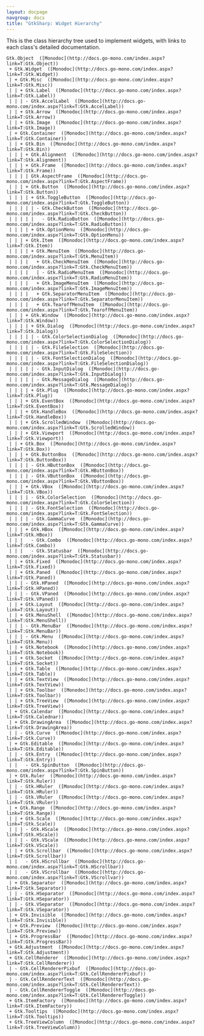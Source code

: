 ```yaml
---
layout: docpage
navgroup: docs
title: "GtkSharp: Widget Hierarchy"
---
```


This is the class hierarchy tree used to implement widgets, with links to each class's detailed documentation.

    Gtk.Object  ([Monodoc](http://docs.go-mono.com/index.aspx?link=T:Gtk.Object))
     + Gtk.Widget  ([Monodoc](http://docs.go-mono.com/index.aspx?link=T:Gtk.Widget))
     | + Gtk.Misc  ([Monodoc](http://docs.go-mono.com/index.aspx?link=T:Gtk.Misc))
     | | + Gtk.Label  ([Monodoc](http://docs.go-mono.com/index.aspx?link=T:Gtk.Label))
     | | | - Gtk.AccelLabel  ([Monodoc](http://docs.go-mono.com/index.aspx?link=T:Gtk.AccelLabel))
     | | + Gtk.Arrow  ([Monodoc](http://docs.go-mono.com/index.aspx?link=T:Gtk.Arrow))
     | | + Gtk.Image  ([Monodoc](http://docs.go-mono.com/index.aspx?link=T:Gtk.Image))
     | + Gtk.Container  ([Monodoc](http://docs.go-mono.com/index.aspx?link=T:Gtk.Container))
     | | + Gtk.Bin  ([Monodoc](http://docs.go-mono.com/index.aspx?link=T:Gtk.Bin))
     | | | + Gtk.Alignment  ([Monodoc](http://docs.go-mono.com/index.aspx?link=T:Gtk.Alignment))
     | | | + Gtk.Frame  ([Monodoc](http://docs.go-mono.com/index.aspx?link=T:Gtk.Frame))
     | | | | Gtk.AspectFrame  ([Monodoc](http://docs.go-mono.com/index.aspx?link=T:Gtk.AspectFrame))
     | | | + Gtk.Button  ([Monodoc](http://docs.go-mono.com/index.aspx?link=T:Gtk.Button))
     | | | | + Gtk.ToggleButton  ([Monodoc](http://docs.go-mono.com/index.aspx?link=T:Gtk.ToggleButton))
     | | | | | - Gtk.CheckButton  ([Monodoc](http://docs.go-mono.com/index.aspx?link=T:Gtk.CheckButton))
     | | | | |   - Gtk.RadioButton  ([Monodoc](http://docs.go-mono.com/index.aspx?link=T:Gtk.RadioButton))
     | | | | + Gtk.OptionMenu  ([Monodoc](http://docs.go-mono.com/index.aspx?link=T:Gtk.OptionMenu))
     | | | + Gtk.Item  ([Monodoc](http://docs.go-mono.com/index.aspx?link=T:Gtk.Item))
     | | | | + Gtk.MenuItem  ([Monodoc](http://docs.go-mono.com/index.aspx?link=T:Gtk.MenuItem))
     | | | |   + Gtk.CheckMenuItem  ([Monodoc](http://docs.go-mono.com/index.aspx?link=T:Gtk.CheckMenuItem))
     | | | |   | - Gtk.RadioMenuItem  ([Monodoc](http://docs.go-mono.com/index.aspx?link=T:Gtk.RadioMenuItem))
     | | | |   + Gtk.ImageMenuItem  ([Monodoc](http://docs.go-mono.com/index.aspx?link=T:Gtk.ImageMenuItem))
     | | | |   + Gtk.SeparatorMenuItem  ([Monodoc](http://docs.go-mono.com/index.aspx?link=T:Gtk.SeparatorMenuItem))
     | | | |   + Gtk.TearoffMenuItem  ([Monodoc](http://docs.go-mono.com/index.aspx?link=T:Gtk.TearoffMenuItem))
     | | | + Gtk.Window  ([Monodoc](http://docs.go-mono.com/index.aspx?link=T:Gtk.Window))
     | | | | + Gtk.Dialog  ([Monodoc](http://docs.go-mono.com/index.aspx?link=T:Gtk.Dialog))
     | | | | | - Gtk.ColorSelectionDialog  ([Monodoc](http://docs.go-mono.com/index.aspx?link=T:Gtk.ColorSelectionDialog))
     | | | | | - Gtk.FileSelection  ([Monodoc](http://docs.go-mono.com/index.aspx?link=T:Gtk.FileSelection))
     | | | | | - Gtk.FontSelectionDialog  ([Monodoc](http://docs.go-mono.com/index.aspx?link=T:Gtk.FileSelectionDialog))
     | | | | | - Gtk.InputDialog  ([Monodoc](http://docs.go-mono.com/index.aspx?link=T:Gtk.InputDialog))
     | | | | | - Gtk.MessageDialog  ([Monodoc](http://docs.go-mono.com/index.aspx?link=T:Gtk.MessageDialog))
     | | | | + Gtk.Plug  ([Monodoc](http://docs.go-mono.com/index.aspx?link=T:Gtk.Plug))
     | | | + Gtk.EventBox  ([Monodoc](http://docs.go-mono.com/index.aspx?link=T:Gtk.EventBox))
     | | | + Gtk.HandleBox  ([Monodoc](http://docs.go-mono.com/index.aspx?link=T:Gtk.HandleBox))
     | | | + Gtk.ScrolledWindow  ([Monodoc](http://docs.go-mono.com/index.aspx?link=T:Gtk.ScrolledWindow))
     | | | + Gtk.Viewport  ([Monodoc](http://docs.go-mono.com/index.aspx?link=T:Gtk.Viewport))
     | | + Gtk.Box  ([Monodoc](http://docs.go-mono.com/index.aspx?link=T:Gtk.Box))
     | | | + Gtk.ButtonBox  ([Monodoc](http://docs.go-mono.com/index.aspx?link=T:Gtk.ButtonBox))
     | | | | - Gtk.HButtonBox  ([Monodoc](http://docs.go-mono.com/index.aspx?link=T:Gtk.HButtonBox))
     | | | | - Gtk.VButtonBox  ([Monodoc](http://docs.go-mono.com/index.aspx?link=T:Gtk.VButtonBox))
     | | | + Gtk.VBox  ([Monodoc](http://docs.go-mono.com/index.aspx?link=T:Gtk.VBox))
     | | | | - Gtk.ColorSelection  ([Monodoc](http://docs.go-mono.com/index.aspx?link=T:Gtk.ColorSelection))
     | | | | - Gtk.FontSelection  ([Monodoc](http://docs.go-mono.com/index.aspx?link=T:Gtk.FontSelection))
     | | | | - Gtk.GammaCurve  ([Monodoc](http://docs.go-mono.com/index.aspx?link=T:Gtk.GammaCurve))
     | | | + Gtk.HBox  ([Monodoc](http://docs.go-mono.com/index.aspx?link=T:Gtk.HBox))
     | | |   - Gtk.Combo  ([Monodoc](http://docs.go-mono.com/index.aspx?link=T:Gtk.Combo))
     | | |   - Gtk.Statusbar  ([Monodoc](http://docs.go-mono.com/index.aspx?link=T:Gtk.Statusbar))
     | | + Gtk.Fixed  ([Monodoc](http://docs.go-mono.com/index.aspx?link=T:Gtk.Fixed))
     | | + Gtk.Paned  ([Monodoc](http://docs.go-mono.com/index.aspx?link=T:Gtk.Paned))
     | | | - Gtk.HPaned  ([Monodoc](http://docs.go-mono.com/index.aspx?link=T:Gtk.HPaned))
     | | | - Gtk.VPaned  ([Monodoc](http://docs.go-mono.com/index.aspx?link=T:Gtk.VPaned))
     | | + Gtk.Layout  ([Monodoc](http://docs.go-mono.com/index.aspx?link=T:Gtk.Layout))
     | | + Gtk.MenuShell  ([Monodoc](http://docs.go-mono.com/index.aspx?link=T:Gtk.MenuShell))
     | | | - Gtk.MenuBar  ([Monodoc](http://docs.go-mono.com/index.aspx?link=T:Gtk.MenuBar))
     | | | - Gtk.Menu  ([Monodoc](http://docs.go-mono.com/index.aspx?link=T:Gtk.Menu))
     | | + Gtk.Notebook  ([Monodoc](http://docs.go-mono.com/index.aspx?link=T:Gtk.Notebook))
     | | + Gtk.Socket  ([Monodoc](http://docs.go-mono.com/index.aspx?link=T:Gtk.Socket))
     | | + Gtk.Table  ([Monodoc](http://docs.go-mono.com/index.aspx?link=T:Gtk.Table))
     | | + Gtk.TextView  ([Monodoc](http://docs.go-mono.com/index.aspx?link=T:Gtk.TextView))
     | | + Gtk.Toolbar  ([Monodoc](http://docs.go-mono.com/index.aspx?link=T:Gtk.Toolbar))
     | | + Gtk.TreeView  ([Monodoc](http://docs.go-mono.com/index.aspx?link=T:Gtk.TreeView))
     | + Gtk.Calendar  ([Monodoc](http://docs.go-mono.com/index.aspx?link=T:Gtk.Calednar))
     | + Gtk.DrawingArea  ([Monodoc](http://docs.go-mono.com/index.aspx?link=T:Gtk.DrawingArea))
     | | - Gtk.Curve  ([Monodoc](http://docs.go-mono.com/index.aspx?link=T:Gtk.Curve))
     | + Gtk.Editable  ([Monodoc](http://docs.go-mono.com/index.aspx?link=T:Gtk.Editable))
     | | - Gtk.Entry  ([Monodoc](http://docs.go-mono.com/index.aspx?link=T:Gtk.Entry))
     | |   - Gtk.SpinButton  ([Monodoc](http://docs.go-mono.com/index.aspx?link=T:Gtk.SpinButton))
     | + Gtk.Ruler  ([Monodoc](http://docs.go-mono.com/index.aspx?link=T:Gtk.Ruler))
     | | - Gtk.HRuler  ([Monodoc](http://docs.go-mono.com/index.aspx?link=T:Gtk.HRuler))
     | | - Gtk.VRuler  ([Monodoc](http://docs.go-mono.com/index.aspx?link=T:Gtk.VRuler))
     | + Gtk.Range  ([Monodoc](http://docs.go-mono.com/index.aspx?link=T:Gtk.Range))
     | | + Gtk.Scale  ([Monodoc](http://docs.go-mono.com/index.aspx?link=T:Gtk.Scale))
     | | | - Gtk.HScale  ([Monodoc](http://docs.go-mono.com/index.aspx?link=T:Gtk.HScale))
     | | | - Gtk.VScale  ([Monodoc](http://docs.go-mono.com/index.aspx?link=T:Gtk.VScale))
     | | + Gtk.Scrollbar  ([Monodoc](http://docs.go-mono.com/index.aspx?link=T:Gtk.Scrollbar))
     | |   - Gtk.HScrollbar  ([Monodoc](http://docs.go-mono.com/index.aspx?link=T:Gtk.HScrollbar))
     | |   - Gtk.VScrollbar  ([Monodoc](http://docs.go-mono.com/index.aspx?link=T:Gtk.VScrollvar))
     | + Gtk.Separator  ([Monodoc](http://docs.go-mono.com/index.aspx?link=T:Gtk.Separator))
     | | - Gtk.HSeparator  ([Monodoc](http://docs.go-mono.com/index.aspx?link=T:Gtk.HSeparator))
     | | - Gtk.VSeparator  ([Monodoc](http://docs.go-mono.com/index.aspx?link=T:Gtk.VSeparator))
     | + Gtk.Invisible  ([Monodoc](http://docs.go-mono.com/index.aspx?link=T:Gtk.Invisible))
     | + Gtk.Preview  ([Monodoc](http://docs.go-mono.com/index.aspx?link=T:Gtk.Preview))
     | + Gtk.ProgressBar  ([Monodoc](http://docs.go-mono.com/index.aspx?link=T:Gtk.ProgressBar))
     + Gtk.Adjustment  ([Monodoc](http://docs.go-mono.com/index.aspx?link=T:Gtk.Adjustment))
     + Gtk.CellRenderer  ([Monodoc](http://docs.go-mono.com/index.aspx?link=T:Gtk.CellRenderer))
     | - Gtk.CellRendererPixbuf  ([Monodoc](http://docs.go-mono.com/index.aspx?link=T:Gtk.CellRendererPixbuf))
     | - Gtk.CellRendererText  ([Monodoc](http://docs.go-mono.com/index.aspx?link=T:Gtk.CellRendererText))
     | - Gtk.CellRendererToggle  ([Monodoc](http://docs.go-mono.com/index.aspx?link=T:Gtk.CellRendererToggle))
     + Gtk.ItemFactory  ([Monodoc](http://docs.go-mono.com/index.aspx?link=T:Gtk.ItemFactory))
     + Gtk.Tooltips  ([Monodoc](http://docs.go-mono.com/index.aspx?link=T:Gtk.Tooltips))
     + Gtk.TreeViewColumn  ([Monodoc](http://docs.go-mono.com/index.aspx?link=T:Gtk.TreeViewColumn))

